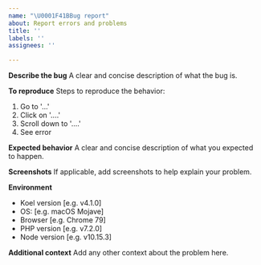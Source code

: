 ```yaml
---
name: "\U0001F41BBug report"
about: Report errors and problems
title: ''
labels: ''
assignees: ''

---
```


**Describe the bug**
A clear and concise description of what the bug is.

**To reproduce**
Steps to reproduce the behavior:
1. Go to '...'
2. Click on '....'
3. Scroll down to '....'
4. See error

**Expected behavior**
A clear and concise description of what you expected to happen.

**Screenshots**
If applicable, add screenshots to help explain your problem.

**Environment**
 - Koel version [e.g. v4.1.0]
 - OS: [e.g. macOS Mojave]
 - Browser [e.g. Chrome 79]
 - PHP version [e.g. v7.2.0]
 - Node version [e.g. v10.15.3]

**Additional context**
Add any other context about the problem here.
